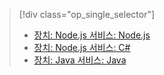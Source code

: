 > [!div class="op_single_selector"]
> * [장치: Node.js 서비스: Node.js](../articles/iot-hub/iot-hub-node-node-firmware-update.md)
> * [장치: Node.js 서비스: C#](../articles/iot-hub/iot-hub-csharp-node-firmware-update.md)
> * [장치: Java 서비스: Java](../articles/iot-hub/iot-hub-java-java-firmware-update.md)
> 

